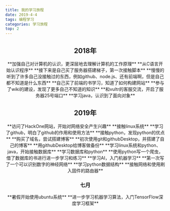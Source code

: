 ```yaml
---
title: 我的学习旅程
date: 2019-4-4
tags: 编程学习
categories: 学习旅程
top: 2
---
```

<div align="center"><h2 >2018年</h2>
**加强自己对计算机的认识，更深层地去理解计算机的工作原理**
**从C语言开始认识程序**
**接下来是自己买了服务器搭建梯子，第一次接触脚本**
**慢慢的听到了许多自己没接触过的东西，例如github、node.js、还有前端啊，但是自己都不知道是什么东西**
**自己买了前端的书学习，知道了如何构建网站**
**参与了wiki的建设，发现了更多自己不知道的知识**
**和vultr的客服交流，开启了服务器25号端口**
**学习java，认识到了面向对象**

<h2>2019年</h2>
**访问了HackOne网站，开始对网络安全产生兴趣**
**接触linux系统**
**学习了github，明白了github的作用和使用方法**
**接触python，发现python的优点**
**购买了域名，尝试搭建博客**
**初次使用git和githubDesktop，并搭建了自己的博客**
**用githubDesktop给博客做备份**
**学习linux系统和python、java，开始接触数据库**
**学习数据库和python**
**使用python写一个爬虫，借了数据库的书进行进一步学习和练习**
**学习AI，入门机器学习**
**第一次写了一个可以识别数字的神经网络**
**学习python数据结构**
**接触网络和使用刷入固件的路由器**
<h3>七月</h3>
**暑假开始使用ubuntu系统**
**进一步学习机器学习算法，入门TensorFlow深度学习框架**
</div>